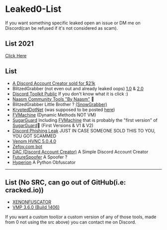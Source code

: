 # Leaked0-List

If you want something specific leaked open an issue or DM me on Discord(can be refused if it's not considered as scam).

## List 2021
[Click Here](https://github.com/HideakiAtsuyo/Leaked0-List-2021)

## List

- [A Discord Account Creator sold for $21k](https://github.com/Leaked0/21k-dollars-discord-account-creator)
- BlitzedGrabber (not even out and already leaked oops) [1.0](https://github.com/Leaked0/BlitzedGrabber/tree/1.0) & [2.0](https://github.com/Leaked0/BlitzedGrabber/tree/2.0)
- [Discord Toolkit Public](https://github.com/Leaked0/Discord-Toolkit-Public) If you don't know what it is click :)
- [Naasm Community Tools "By Naasm"](https://github.com/Leaked0/Naams-Community) :thinking:
- BlitzedGrabber Little Brother ? [(SnowGrabber)](https://github.com/Leaked0/SnowGrabber)
- [KryptedDotNet](https://github.com/Leaked0/KryptedDotNet) (was supposed to be posted [here](https://github.com/StvnedEagle1337/KryptedDotNet))
- [FVMachine](https://github.com/Leaked0/FVMachine) (Dynamic Methods NOT VM)
- [SugarGuard](https://github.com/Leaked0/SugarGuard) Including [FVMachine](https://github.com/Leaked0/FVMachine) that is probably the "first version" of [SugarGuard](https://github.com/Leaked0/SugarGuard)🤔 (First Versions & V1 & V2)
- [Discord Phishing Leak](https://github.com/Leaked0/Discord-Phishing-Leak) JUST IN CASE SOMEONE SOLD THIS TO YOU, YOU GOT SCAMMED
- [Venom HVNC 5.0.4.0](https://github.com/Leaked0/VenomRAT_HVNC-5.0.4.0)
- [Zefoy.com bot](https://github.com/Leaked0/zefoy.com-bot/tree/main)
- [DAC (Discord Account Creator)](https://github.com/Leaked0/DAC) A Simple Discord Account Creator
- [FutureSpoofer](https://github.com/Leaked0/FutureSpoofer) A Spoofer ?
- [Hyperion](https://github.com/Leaked0/Hyperion) A Python Obfuscator
---------------------------------

## List (No SRC, can go out of GitHub(i.e: cracked.io))
- [XENONFUSCATOR](https://cracked.io/Thread-Cracked-XENONFUSCATOR)
- [VMP 3.6.0 (Build 1406)](https://cracked.io/Thread-Cracked-VMPROTECT-ULTIMATE-V3-6-0-BUILD-1406-LICENSED)


If you want a custom tool(or a custom version of any of those tools, made from 0 not using the src above) you can contact me on Discord.
